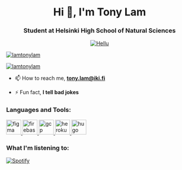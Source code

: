 <h1 align="center">Hi 👋, I'm Tony Lam</h1>
<h3 align="center">Student at Helsinki High School of Natural Sciences</h3>

<p align="center"><a href="https://www.hel.fi/heltiedelu/fi/hae-meille/in-english/"> <img src="https://res.cloudinary.com/dp4kpirzy/image/upload/c_thumb,w_200,g_face/v1609700707/473044_437638799588956_1169359681_o_ahhogi.jpg" alt="Hellu" /> </p>

<p align="left"> <img src="https://komarev.com/ghpvc/?username=lamtonylam&label=Profile%20views&color=0e75b6&style=flat" alt="lamtonylam" /> </p>

<p align="left"> <a href="https://twitter.com/lamtonylam" target="blank"><img src="https://img.shields.io/twitter/follow/lamtonylam?logo=twitter&style=for-the-badge" alt="lamtonylam" /></a> </p>

- 📫 How to reach me, **tony.lam@iki.fi**

- ⚡ Fun fact, **I tell bad jokes**



<h3 align="left">Languages and Tools:</h3>
<p align="left"> <a href="https://www.figma.com/" target="_blank"> <img src="https://www.vectorlogo.zone/logos/figma/figma-icon.svg" alt="figma" width="40" height="40"/> </a> <a href="https://firebase.google.com/" target="_blank"> <img src="https://www.vectorlogo.zone/logos/firebase/firebase-icon.svg" alt="firebase" width="40" height="40"/> </a> <a href="https://cloud.google.com" target="_blank"> <img src="https://www.vectorlogo.zone/logos/google_cloud/google_cloud-icon.svg" alt="gcp" width="40" height="40"/> </a> <a href="https://heroku.com" target="_blank"> <img src="https://www.vectorlogo.zone/logos/heroku/heroku-icon.svg" alt="heroku" width="40" height="40"/> </a> <a href="https://gohugo.io/" target="_blank"> <img src="https://api.iconify.design/logos-hugo.svg" alt="hugo" width="40" height="40"/> </a> </p>

<h3 align="left">What I'm listening to: </h3>

[![Spotify](https://tonylam.vercel.app/api/spotify)](https://open.spotify.com/user/le7cq1olyeuvjxgd17jtnno1f)

